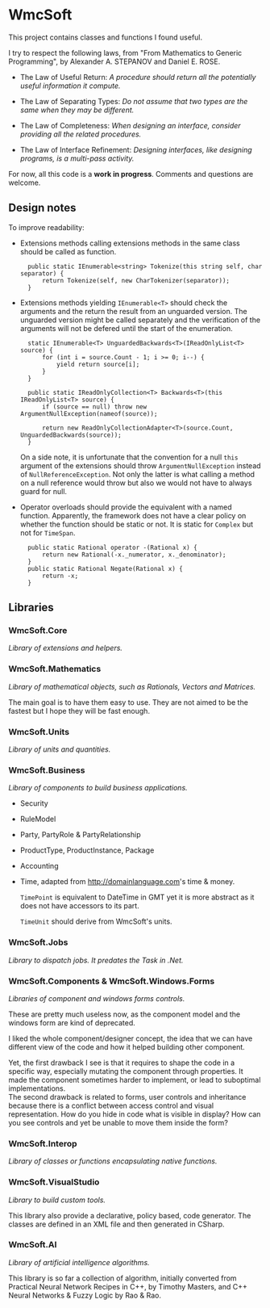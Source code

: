 # WmcSoft
This project contains classes and functions I found useful.

I try to respect the following laws, from "From Mathematics to Generic Programming", by Alexander A. STEPANOV and Daniel E. ROSE.

- The Law of Useful Return: _A procedure should return all the potentially useful information it compute._

- The Law of Separating Types: _Do not assume that two types are the same when they may be different._

- The Law of Completeness: _When designing an interface, consider providing all the related procedures._

- The Law of Interface Refinement: _Designing interfaces, like designing programs, is a multi-pass activity._

For now, all this code is a **work in progress**. Comments and questions are welcome.

## Design notes

To improve readability:

- Extensions methods calling extensions methods in the same class should be called as function.

        public static IEnumerable<string> Tokenize(this string self, char separator) {
            return Tokenize(self, new CharTokenizer(separator));
        }

- Extensions methods yielding `IEnumerable<T>` should check the arguments and the return the result from an unguarded version. 
  The unguarded version might be called separately and the verification of the arguments will not be defered until the start 
  of the enumeration.

        static IEnumerable<T> UnguardedBackwards<T>(IReadOnlyList<T> source) {
            for (int i = source.Count - 1; i >= 0; i--) {
                yield return source[i];
            }
        }

        public static IReadOnlyCollection<T> Backwards<T>(this IReadOnlyList<T> source) {
            if (source == null) throw new ArgumentNullException(nameof(source));

            return new ReadOnlyCollectionAdapter<T>(source.Count, UnguardedBackwards(source));
        }

  On a side note, it is unfortunate that the convention for a null `this` argument of the extensions should throw `ArgumentNullException`
  instead of `NullReferenceException`. Not only the latter is what calling a method on a null reference would throw but also we would not
  have to always guard for null.

- Operator overloads should provide the equivalent with a named function. Apparently, the framework does not have 
a clear policy on whether the function should be static or not. It is static for `Complex` but not for `TimeSpan`.

        public static Rational operator -(Rational x) {
            return new Rational(-x._numerator, x._denominator);
        }
        public static Rational Negate(Rational x) {
            return -x;
        }


## Libraries

### WmcSoft.Core
_Library of extensions and helpers._

### WmcSoft.Mathematics
_Library of mathematical objects, such as Rationals, Vectors and Matrices._

The main goal is to have 
them easy to use. They are not aimed to be the fastest but I hope they will be fast enough.

### WmcSoft.Units
_Library of units and quantities._

### WmcSoft.Business
_Library of components to build business applications._

- Security

- RuleModel

- Party, PartyRole & PartyRelationship

- ProductType, ProductInstance, Package

- Accounting

- Time, adapted from <http://domainlanguage.com>'s time & money.

  `TimePoint` is equivalent to DateTime in GMT yet it is more abstract as it does not have accessors to its part.

  `TimeUnit` should derive from WmcSoft's units.

### WmcSoft.Jobs
_Library to dispatch jobs. It predates the Task in .Net._

### WmcSoft.Components & WmcSoft.Windows.Forms
_Libraries of component and windows forms controls._

These are pretty much useless now, as the component model and the windows form are kind of deprecated.

I liked the whole component/designer concept, the idea that we can have different view of the code
and how it helped building other component.

Yet, the first drawback I see is that it requires to shape the code in a specific way, 
especially mutating the component through properties. It made the component sometimes harder 
to implement, or lead to suboptimal implementations.  
The second drawback is related to forms, user controls and inheritance because there is a conflict 
between access control and visual representation. How do you hide in code what is visible in display? 
How can you see controls and yet be unable to move them inside the form? 

### WmcSoft.Interop
_Library of classes or functions encapsulating native functions._

### WmcSoft.VisualStudio
_Library to build custom tools._

This library also provide a declarative, policy based, code generator. 
The classes are defined in an XML file and then generated in CSharp.

### WmcSoft.AI
_Library of artificial intelligence algorithms._

This library is so far a collection of algorithm, initially converted from Practical Neural Network Recipes in C++, 
by Timothy Masters, and C++ Neural Networks & Fuzzy Logic by Rao & Rao.
